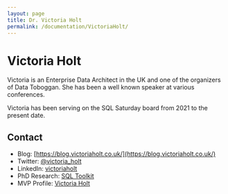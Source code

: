 ```yaml
---
layout: page
title: Dr. Victoria Holt
permalink: /documentation/VictoriaHolt/
---
```

# Victoria Holt
Victoria is an Enterprise Data Architect in the UK and one of the organizers of Data Toboggan. She has been a well known speaker at various conferences.

Victoria has been serving on the SQL Saturday board from 2021 to the present date.

## Contact
- Blog: [https://blog.victoriaholt.co.uk/](https://blog.victoriaholt.co.uk/)
- Twitter: [@victoria_holt](https://twitter.com/victoria_holt)
- LinkedIn: [victoriaholt](https://www.linkedin.com/in/victoriaholt/?originalSubdomain=uk)
- PhD Research: [SQL Toolkit](http://www.sqltoolkit.co.uk/)
- MVP Profile: [Victoria Holt](https://mvp.microsoft.com/en-US/MVP/profile/765c89e6-5d48-e811-811f-3863bb35ed38)

